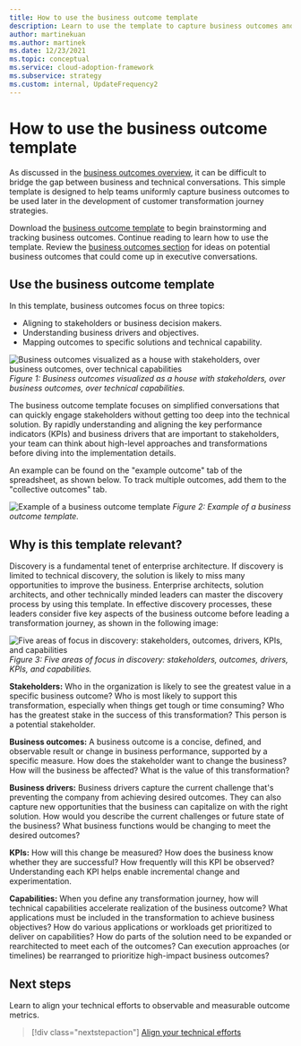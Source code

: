 ```yaml
---
title: How to use the business outcome template
description: Learn to use the template to capture business outcomes and develop strategies for the customer transformation journey.
author: martinekuan
ms.author: martinek
ms.date: 12/23/2021
ms.topic: conceptual
ms.service: cloud-adoption-framework
ms.subservice: strategy
ms.custom: internal, UpdateFrequency2
---
```


# How to use the business outcome template

As discussed in the [business outcomes overview](./index.md), it can be difficult to bridge the gap between business and technical conversations. This simple template is designed to help teams uniformly capture business outcomes to be used later in the development of customer transformation journey strategies.

Download the [business outcome template](https://raw.githubusercontent.com/microsoft/CloudAdoptionFramework/master/strategy/business-outcome-template.xlsx) to begin brainstorming and tracking business outcomes. Continue reading to learn how to use the template. Review the [business outcomes section](./index.md) for ideas on potential business outcomes that could come up in executive conversations.

## Use the business outcome template

In this template, business outcomes focus on three topics:

- Aligning to stakeholders or business decision makers.
- Understanding business drivers and objectives.
- Mapping outcomes to specific solutions and technical capability.

![Business outcomes visualized as a house with stakeholders, over business outcomes, over technical capabilities](../../_images/strategy/business-outcome-house.png)
*Figure 1: Business outcomes visualized as a house with stakeholders, over business outcomes, over technical capabilities.*

The business outcome template focuses on simplified conversations that can quickly engage stakeholders without getting too deep into the technical solution. By rapidly understanding and aligning the key performance indicators (KPIs) and business drivers that are important to stakeholders, your team can think about high-level approaches and transformations before diving into the implementation details.

An example can be found on the "example outcome" tab of the spreadsheet, as shown below. To track multiple outcomes, add them to the "collective outcomes" tab.

![Example of a business outcome template](../../_images/strategy/business-outcome-template.png)
*Figure 2: Example of a business outcome template.*

## Why is this template relevant?

Discovery is a fundamental tenet of enterprise architecture. If discovery is limited to technical discovery, the solution is likely to miss many opportunities to improve the business. Enterprise architects, solution architects, and other technically minded leaders can master the discovery process by using this template. In effective discovery processes, these leaders consider five key aspects of the business outcome before leading a transformation journey, as shown in the following image:

![Five areas of focus in discovery: stakeholders, outcomes, drivers, KPIs, and capabilities](../../_images/strategy/business-outcome-focus-areas.png)
*Figure 3: Five areas of focus in discovery: stakeholders, outcomes, drivers, KPIs, and capabilities.*

**Stakeholders:** Who in the organization is likely to see the greatest value in a specific business outcome? Who is most likely to support this transformation, especially when things get tough or time consuming? Who has the greatest stake in the success of this transformation? This person is a potential stakeholder.

**Business outcomes:** A business outcome is a concise, defined, and observable result or change in business performance, supported by a specific measure. How does the stakeholder want to change the business? How will the business be affected? What is the value of this transformation?

**Business drivers:** Business drivers capture the current challenge that's preventing the company from achieving desired outcomes. They can also capture new opportunities that the business can capitalize on with the right solution. How would you describe the current challenges or future state of the business? What business functions would be changing to meet the desired outcomes?

**KPIs:** How will this change be measured? How does the business know whether they are successful? How frequently will this KPI be observed? Understanding each KPI helps enable incremental change and experimentation.

**Capabilities:** When you define any transformation journey, how will technical capabilities accelerate realization of the business outcome? What applications must be included in the transformation to achieve business objectives? How do various applications or workloads get prioritized to deliver on capabilities? How do parts of the solution need to be expanded or rearchitected to meet each of the outcomes? Can execution approaches (or timelines) be rearranged to prioritize high-impact business outcomes?

## Next steps

Learn to align your technical efforts to observable and measurable outcome metrics.

> [!div class="nextstepaction"]
> [Align your technical efforts](../learning-metrics.md)
